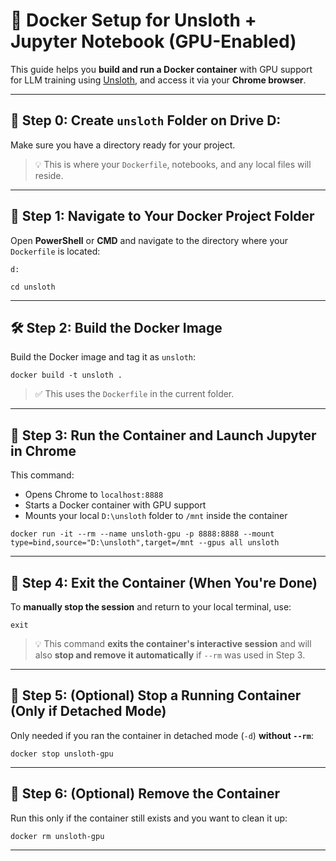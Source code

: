 # 🚀 Docker Setup for Unsloth + Jupyter Notebook (GPU-Enabled)

This guide helps you **build and run a Docker container** with GPU support for LLM training using [Unsloth](https://github.com/unslothai/unsloth), and access it via your **Chrome browser**.

---
## 📁 Step 0: Create `unsloth` Folder on Drive D:

Make sure you have a directory ready for your project.

> 💡 This is where your `Dockerfile`, notebooks, and any local files will reside.
---
## 📁 Step 1: Navigate to Your Docker Project Folder

Open **PowerShell** or **CMD** and navigate to the directory where your `Dockerfile` is located:

```terminal
d:
```
```terminal
cd unsloth
```
---

## 🛠️ Step 2: Build the Docker Image

Build the Docker image and tag it as `unsloth`:

```terminal
docker build -t unsloth .
```

> ✅ This uses the `Dockerfile` in the current folder.

---

## 🚀 Step 3: Run the Container and Launch Jupyter in Chrome

This command:

* Opens Chrome to `localhost:8888`
* Starts a Docker container with GPU support
* Mounts your local `D:\unsloth` folder to `/mnt` inside the container

```terminal
docker run -it --rm --name unsloth-gpu -p 8888:8888 --mount type=bind,source="D:\unsloth",target=/mnt --gpus all unsloth
```

---

## 🧍 Step 4: Exit the Container (When You're Done)

To **manually stop the session** and return to your local terminal, use:

```terminal
exit
```

> 💡 This command **exits the container's interactive session** and will also **stop and remove it automatically** if `--rm` was used in Step 3.

---

## 🛑 Step 5: (Optional) Stop a Running Container (Only if Detached Mode)

Only needed if you ran the container in detached mode (`-d`) **without `--rm`**:

```terminal
docker stop unsloth-gpu
```

---

## 🧹 Step 6: (Optional) Remove the Container

Run this only if the container still exists and you want to clean it up:

```terminal
docker rm unsloth-gpu
```

---
